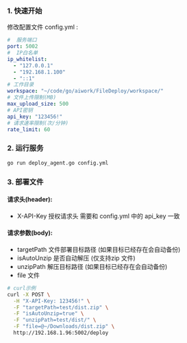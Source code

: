 ### 1. 快速开始
修改配置文件 config.yml : 
```yaml
#  服务端口
port: 5002
#  IP白名单
ip_whitelist:
  - "127.0.0.1"
  - "192.168.1.100"
  - "::1"
# 工作目录
workspace: "~/code/go/aiwork/FileDeploy/workspace/"
# 文件上传限制(MB)
max_upload_size: 500
# API密钥
api_key: "123456!"
# 请求速率限制(次/分钟)
rate_limit: 60
```
### 2. 运行服务
```bash
go run deploy_agent.go config.yml
```

### 3. 部署文件

#### 请求头(header):
- X-API-Key 授权请求头 需要和 config.yml 中的 api_key 一致
#### 请求参数(body):
- targetPath 文件部署目标路径 (如果目标已经存在会自动备份)
- isAutoUnzip 是否自动解压 (仅支持zip 文件)
- unzipPath 解压目标路径 (如果目标已经存在会自动备份)
- file 文件
```bash
# curl示例
curl -X POST \
  -H "X-API-Key: 123456!" \
  -F "targetPath=test/dist.zip" \
  -F "isAutoUnzip=true" \
  -F "unzipPath=test/dist/" \
  -F "file=@~/Downloads/dist.zip" \
  http://192.168.1.96:5002/deploy
```
